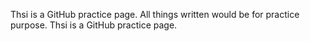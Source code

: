 Thsi is a GitHub practice page.
All things written would be for practice purpose.
Thsi is a GitHub practice page.
